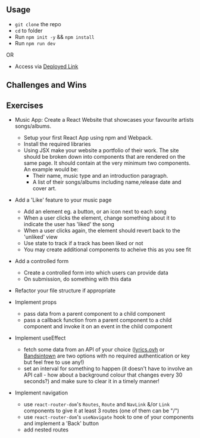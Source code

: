 ## Usage

- `git clone` the repo
- `cd` to folder
- Run `npm init -y` && `npm install`
- Run `npm run dev`

OR

- Access via [Deployed Link](https://the-awesome-nevashka-site.netlify.app/)

## Challenges and Wins

## Exercises

- Music App: Create a React Website that showcases your favourite artists songs/albums.
  - Setup your first React App using npm and Webpack.
  - Install the required libraries
  - Using JSX make your website a portfolio of their work. The site should be broken down into components that are rendered on the same page. It should contain at the very minimum two components. An example would be:
    - Their name, music type and an introduction paragraph.
    - A list of their songs/albums including name,release date and cover art.

- Add a 'Like' feature to your music page
  - Add an element eg. a button, or an icon next to each song
  - When a user clicks the element, change something about it to indicate the user has 'liked' the song
  - When a user clicks again, the element should revert back to the 'unliked' view
  - Use state to track if a track has been liked or not
  - You may create additional components to acheive this as you see fit

- Add a controlled form
  - Create a controlled form into which users can provide data
  - On submission, do something with this data

- Refactor your file structure if appropriate

- Implement props
  - pass data from a parent component to a child component
  - pass a callback function from a parent component to a child component and invoke it on an event in the child component

- Implement useEffect
  - fetch some data from an API of your choice ([lyrics.ovh](https://lyricsovh.docs.apiary.io/#reference/0/lyrics-of-a-song/search) or [Bandsintown](https://app.swaggerhub.com/apis/Bandsintown/PublicAPI/3.0.0#/) are two options with no required authentication or key but feel free to use any!)
  - set an interval for something to happen (it doesn't have to involve an API call - how about a background colour that changes every 30 seconds?) and make sure to clear it in a timely manner!

- Implement navigation
    - use `react-router-dom`'s `Routes`, `Route` and `NavLink` &/or `Link` components to give it at least 3 routes (one of them can be "/")
    - use `react-router-dom`'s `useNavigate` hook to one of your components and implement a 'Back' button
    - add nested routes
